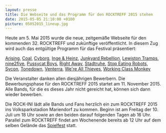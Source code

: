 ```yaml
---
layout: presse
title: Die Webseite und das Programm für den ROCKTREFF 2015 stehen
date: 2015-05-05 21:10:00 +0100
picture: 05052015_lineup.jpg
---
```


Heute am 5. Mai 2015 wurde die neue, zeitgemäße Webseite für den kommenden 32. ROCKTREFF
und zukünftige veröffentlicht. In diesem Zug wird auch das entgültige Programm
für das Festival präsentiert:

[Arising](https://www.facebook.com/ARISING.BERLIN),
[Coal](https://www.facebook.com/CoalBand),
[Cyborg](http://cyborg-band.com/),
[Inge & Heinz](http://www.inge-und-heinz.de/),
[Junkyard Rebellion](http://www.junkyard-rebellion.de/),
[Lewiston Tramps](https://www.facebook.com/lewiston.tramps),
[nine2five](http://www.925rock.de/),
[Pussycat Boys](http://www.ilovepussycatboys.com/),
[Right Away](http://www.facebook.de/rightawayberlin),
[Stadtruhe](http://stadtruhe.de/),
[Stop Eating Robots](http://stopeatingrobots.com/),
[Sycon](http://www.sycon-metal.com/),
[Tonedown](http://www.tonedownberlin.bandcamp.com/),
[Venterra](http://www.eurelieblingsband.de/),
[We're All Thieves](http://www.wereallthieves.de/),
[Working Class Monkey](http://www.facebook.com/workingclassmonkey)

Die Veranstalter danken allen diesjährigen Bewerbern. Die Bewerbungsphase für den ROCKTREFF
2015 startet am 11. November 2015. Alle Bands, für die es dieses Jahr nicht gereicht hat,
können sich dann wieder bewerben.

Die ROCK-INI lädt alle Bands und Fans herzlich ein zum ROCKTREFF 2015 ins Volksparkstadion
Mariendorf zu kommen. Beginn ist am Freitag der 10. Juli um 18 Uhr sowie an den beiden darauf folgenden
Tagen ab 16 Uhr. Parallel zum ROCKTREFF findet am Wochenende bereits ab 12 Uhr auf dem selben
Gelände das [Spielfest](https://www.rocktreff.de/#spielfest) statt.
